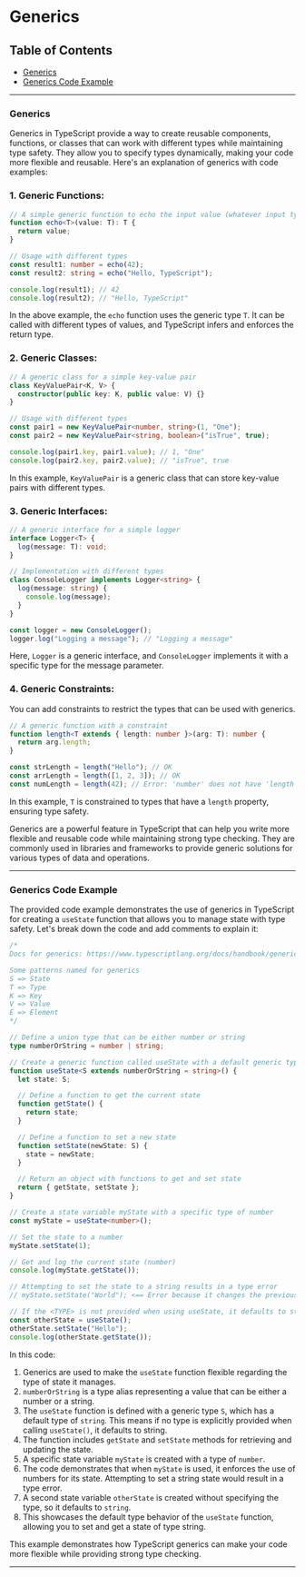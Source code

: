 # Generics

## Table of Contents

- [Generics](#generics)
- [Generics Code Example](#generics-code-example)

---

### Generics

Generics in TypeScript provide a way to create reusable components, functions, or classes that can work with different types while maintaining type safety. They allow you to specify types dynamically, making your code more flexible and reusable. Here's an explanation of generics with code examples:

### 1. Generic Functions:

```typescript
// A simple generic function to echo the input value (whatever input type is same type output)
function echo<T>(value: T): T {
  return value;
}

// Usage with different types
const result1: number = echo(42);
const result2: string = echo("Hello, TypeScript");

console.log(result1); // 42
console.log(result2); // "Hello, TypeScript"
```

In the above example, the `echo` function uses the generic type `T`. It can be called with different types of values, and TypeScript infers and enforces the return type.

### 2. Generic Classes:

```typescript
// A generic class for a simple key-value pair
class KeyValuePair<K, V> {
  constructor(public key: K, public value: V) {}
}

// Usage with different types
const pair1 = new KeyValuePair<number, string>(1, "One");
const pair2 = new KeyValuePair<string, boolean>("isTrue", true);

console.log(pair1.key, pair1.value); // 1, "One"
console.log(pair2.key, pair2.value); // "isTrue", true
```

In this example, `KeyValuePair` is a generic class that can store key-value pairs with different types.

### 3. Generic Interfaces:

```typescript
// A generic interface for a simple logger
interface Logger<T> {
  log(message: T): void;
}

// Implementation with different types
class ConsoleLogger implements Logger<string> {
  log(message: string) {
    console.log(message);
  }
}

const logger = new ConsoleLogger();
logger.log("Logging a message"); // "Logging a message"
```

Here, `Logger` is a generic interface, and `ConsoleLogger` implements it with a specific type for the message parameter.

### 4. Generic Constraints:

You can add constraints to restrict the types that can be used with generics.

```typescript
// A generic function with a constraint
function length<T extends { length: number }>(arg: T): number {
  return arg.length;
}

const strLength = length("Hello"); // OK
const arrLength = length([1, 2, 3]); // OK
const numLength = length(42); // Error: 'number' does not have 'length' property
```

In this example, `T` is constrained to types that have a `length` property, ensuring type safety.

Generics are a powerful feature in TypeScript that can help you write more flexible and reusable code while maintaining strong type checking. They are commonly used in libraries and frameworks to provide generic solutions for various types of data and operations.

---

### Generics Code Example

The provided code example demonstrates the use of generics in TypeScript for creating a `useState` function that allows you to manage state with type safety. Let's break down the code and add comments to explain it:

```typescript
/*
Docs for generics: https://www.typescriptlang.org/docs/handbook/generics.html

Some patterns named for generics
S => State
T => Type
K => Key
V => Value
E => Element 
*/

// Define a union type that can be either number or string
type numberOrString = number | string;

// Create a generic function called useState with a default generic type of string
function useState<S extends numberOrString = string>() {
  let state: S;

  // Define a function to get the current state
  function getState() {
    return state;
  }

  // Define a function to set a new state
  function setState(newState: S) {
    state = newState;
  }

  // Return an object with functions to get and set state
  return { getState, setState };
}

// Create a state variable myState with a specific type of number
const myState = useState<number>();

// Set the state to a number
myState.setState(1);

// Get and log the current state (number)
console.log(myState.getState());

// Attempting to set the state to a string results in a type error
// myState.setState("World"); <== Error because it changes the previously set type (number)

// If the <TYPE> is not provided when using useState, it defaults to string
const otherState = useState();
otherState.setState("Hello");
console.log(otherState.getState());
```

In this code:

1. Generics are used to make the `useState` function flexible regarding the type of state it manages.
2. `numberOrString` is a type alias representing a value that can be either a number or a string.
3. The `useState` function is defined with a generic type `S`, which has a default type of `string`. This means if no type is explicitly provided when calling `useState()`, it defaults to string.
4. The function includes `getState` and `setState` methods for retrieving and updating the state.
5. A specific state variable `myState` is created with a type of `number`.
6. The code demonstrates that when `myState` is used, it enforces the use of numbers for its state. Attempting to set a string state would result in a type error.
7. A second state variable `otherState` is created without specifying the type, so it defaults to `string`.
8. This showcases the default type behavior of the `useState` function, allowing you to set and get a state of type string.

This example demonstrates how TypeScript generics can make your code more flexible while providing strong type checking.

---
